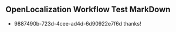 ## OpenLocalization Workflow Test MarkDown
* 9887490b-723d-4cee-ad4d-6d90922e7f6d thanks!

<!--HONumber=Sep16_HO1-->



